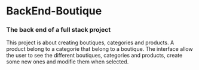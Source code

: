 # BackEnd-Boutique
 
### The back end of a full stack project

This project is about creating boutiques, categories and products. A product belong to a categorie that belong to a boutique. The interface allow the user to see the different boutiques, categories and products, create some new ones and modifie them when selected.
